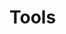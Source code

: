 <!--
SPDX-License-Identifier: Apache-2.0 OR MIT

SPDX-FileCopyrightText: Copyright 2021 Micron Technology, Inc.
-->

# Tools
